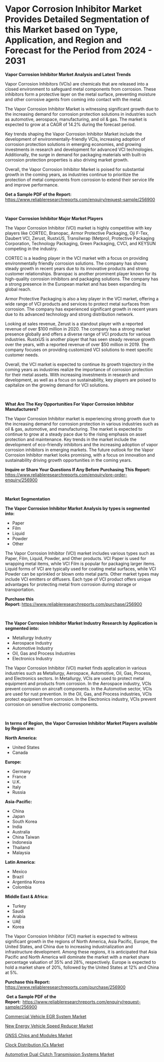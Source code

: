 <p><h1>Vapor Corrosion Inhibitor Market Provides Detailed Segmentation of this Market based on Type, Application, and Region and Forecast for the Period from 2024 - 2031</h1></p><p><strong>Vapor Corrosion Inhibitor Market Analysis and Latest Trends</strong></p>
<p><p>Vapor Corrosion Inhibitors (VCIs) are chemicals that are released into a closed environment to safeguard metal components from corrosion. These inhibitors form a protective layer on the metal surface, preventing moisture and other corrosive agents from coming into contact with the metal.</p><p>The Vapor Corrosion Inhibitor Market is witnessing significant growth due to the increasing demand for corrosion protection solutions in industries such as automotive, aerospace, manufacturing, and oil & gas. The market is expected to grow at a CAGR of 14.2% during the forecast period.</p><p>Key trends shaping the Vapor Corrosion Inhibitor Market include the development of environmentally-friendly VCIs, increasing adoption of corrosion protection solutions in emerging economies, and growing investments in research and development for advanced VCI technologies. Additionally, the surge in demand for packaging materials with built-in corrosion protection properties is also driving market growth.</p><p>Overall, the Vapor Corrosion Inhibitor Market is poised for substantial growth in the coming years, as industries continue to prioritize the protection of metal components from corrosion to extend their service life and improve performance.</p></p>
<p><strong>Get a Sample PDF of the Report:&nbsp;</strong> <a href="https://www.reliableresearchreports.com/enquiry/request-sample/256900">https://www.reliableresearchreports.com/enquiry/request-sample/256900</a></p>
<p>&nbsp;</p>
<p><strong>Vapor Corrosion Inhibitor Major Market Players</strong></p>
<p><p>The Vapor Corrosion Inhibitor (VCI) market is highly competitive with key players like CORTEC, Branopac, Armor Protective Packaging, Oji F-Tex, Daubert VCI, Zerust, RustxUS, Transilwrap (Metpro), Protective Packaging Corporation, Technology Packaging, Green Packaging, CVCI, and KEYSUN competing in the industry. </p><p>CORTEC is a leading player in the VCI market with a focus on providing environmentally friendly corrosion solutions. The company has shown steady growth in recent years due to its innovative products and strong customer relationships. Branopac is another prominent player known for its high-quality corrosion inhibitors and packaging solutions. The company has a strong presence in the European market and has been expanding its global reach.</p><p>Armor Protective Packaging is also a key player in the VCI market, offering a wide range of VCI products and services to protect metal surfaces from corrosion. The company has experienced significant growth in recent years due to its advanced technology and strong distribution network. </p><p>Looking at sales revenue, Zerust is a standout player with a reported revenue of over $100 million in 2020. The company has a strong market presence globally and offers a diverse range of VCI products for various industries. RustxUS is another player that has seen steady revenue growth over the years, with a reported revenue of over $50 million in 2019. The company focuses on providing customized VCI solutions to meet specific customer needs. </p><p>Overall, the VCI market is expected to continue its growth trajectory in the coming years as industries realize the importance of corrosion protection for their metal assets. With increasing investments in research and development, as well as a focus on sustainability, key players are poised to capitalize on the growing demand for VCI solutions.</p></p>
<p>&nbsp;</p>
<p><strong>What Are The Key Opportunities For Vapor Corrosion Inhibitor Manufacturers?</strong></p>
<p><p>The Vapor Corrosion Inhibitor market is experiencing strong growth due to the increasing demand for corrosion protection in various industries such as oil & gas, automotive, and manufacturing. The market is expected to continue to grow at a steady pace due to the rising emphasis on asset protection and maintenance. Key trends in the market include the development of eco-friendly inhibitors and the increasing adoption of vapor corrosion inhibitors in emerging markets. The future outlook for the Vapor Corrosion Inhibitor market looks promising, with a focus on innovation and sustainability driving growth opportunities in the coming years.</p></p>
<p><strong>Inquire or Share Your Questions If Any Before Purchasing This Report:</strong> <a href="https://www.reliableresearchreports.com/enquiry/pre-order-enquiry/256900">https://www.reliableresearchreports.com/enquiry/pre-order-enquiry/256900</a></p>
<p>&nbsp;</p>
<p><strong>Market Segmentation</strong></p>
<p><strong>The Vapor Corrosion Inhibitor Market Analysis by types is segmented into:</strong></p>
<p><ul><li>Paper</li><li>Film</li><li>Liquid</li><li>Powder</li><li>Other</li></ul></p>
<p><p>The Vapor Corrosion Inhibitor (VCI) market includes various types such as Paper, Film, Liquid, Powder, and Other products. VCI Paper is used for wrapping metal items, while VCI Film is popular for packaging larger items. Liquid forms of VCI are typically used for coating metal surfaces, while VCI Powder can be sprinkled or blown onto metal parts. Other market types may include VCI emitters or diffusers. Each type of VCI product offers unique advantages for protecting metal from corrosion during storage or transportation.</p></p>
<p><strong>Purchase this Report:&nbsp;</strong><a href="https://www.reliableresearchreports.com/purchase/256900">https://www.reliableresearchreports.com/purchase/256900</a></p>
<p>&nbsp;</p>
<p><strong>The Vapor Corrosion Inhibitor Market Industry Research by Application is segmented into:</strong></p>
<p><ul><li>Metallurgy Industry</li><li>Aerospace Industry</li><li>Automotive Industry</li><li>Oil, Gas and Process Industries</li><li>Electronics Industry</li></ul></p>
<p><p>The Vapor Corrosion Inhibitor (VCI) market finds application in various industries such as Metallurgy, Aerospace, Automotive, Oil, Gas, Process, and Electronics sectors. In Metallurgy, VCIs are used to protect metal equipment and products from corrosion. In the Aerospace industry, VCIs prevent corrosion on aircraft components. In the Automotive sector, VCIs are used for rust prevention. In the Oil, Gas, and Process industries, VCIs protect equipment from corrosion. In the Electronics industry, VCIs prevent corrosion on sensitive electronic components.</p></p>
<p>&nbsp;</p>
<p><strong>In terms of Region, the Vapor Corrosion Inhibitor Market Players available by Region are:</strong></p>
<p>
    <p> <strong> North America: </strong>
        <ul>
            <li>United States</li>
            <li>Canada</li>
        </ul>
        </p> 
    <p> <strong> Europe: </strong>
        <ul>
            <li>Germany</li>
            <li>France</li>
            <li>U.K.</li>
            <li>Italy</li>
            <li>Russia</li>
        </ul>
        </p> 
    <p> <strong> Asia-Pacific: </strong>
        <ul>
            <li>China</li>
            <li>Japan</li>
            <li>South Korea</li>
            <li>India</li>
            <li>Australia</li>
            <li>China Taiwan</li>
            <li>Indonesia</li>
            <li>Thailand</li>
            <li>Malaysia</li>
        </ul>
        </p> 
    <p> <strong> Latin America: </strong>
        <ul>
            <li>Mexico</li>
            <li>Brazil</li>
            <li>Argentina Korea</li>
            <li>Colombia</li>
        </ul>
        </p> 
    <p> <strong> Middle East & Africa: </strong>
        <ul>
            <li>Turkey</li>
            <li>Saudi</li>
            <li>Arabia</li>
            <li>UAE</li>
            <li>Korea</li>
        </ul>
    </p>
    </p>
<p><p>The Vapor Corrosion Inhibitor (VCI) market is expected to witness significant growth in the regions of North America, Asia Pacific, Europe, the United States, and China due to increasing industrialization and infrastructure development. Among these regions, it is anticipated that Asia Pacific and North America will dominate the market with a market share percentage valuation of 35% and 28%, respectively. Europe is expected to hold a market share of 20%, followed by the United States at 12% and China at 5%.</p></p>
<p><strong>Purchase this Report: </strong><a href="https://www.reliableresearchreports.com/purchase/256900">https://www.reliableresearchreports.com/purchase/256900</a></p>
<p>&nbsp;<strong>Get a Sample PDF of the Report:&nbsp;&nbsp;</strong><a href="https://www.reliableresearchreports.com/enquiry/request-sample/256900">https://www.reliableresearchreports.com/enquiry/request-sample/256900</a></p>
<p><strong></strong></p>
<p><p><a href="https://gamy-alyssum-396.notion.site/Commercial-Vehicle-EGR-System-Market-Size-Share-Trends-Analysis-Report-By-Material-By-Type-By-E-a0d00ac75d97433a91acbb25b7f52207">Commercial Vehicle EGR System Market</a></p><p><a href="https://natural-crush-b99.notion.site/New-Energy-Vehicle-Speed-Reducer-Market-Size-Reflecting-a-Forecast-Till-2031-Market-By-Type-By-App-5edf0715dfa64a8ea957f53c8299a621">New Energy Vehicle Speed Reducer Market</a></p><p><a href="https://view.publitas.com/reportprime-1/gnss-chips-and-modules-market-size-market-trends-and-growth-outlook-forecasted-for-period-from-2024-to-2031/">GNSS Chips and Modules Market</a></p><p><a href="https://view.publitas.com/reportprime-1/clock-distribution-ics-market-offer-valuable-insights-into-market-size-market-share-market-trends-and-projections-spanning-from-2024-to-2031/">Clock Distribution ICs Market</a></p><p><a href="https://boundless-drawbridge-702.notion.site/Insights-into-Automotive-Dual-Clutch-Transmission-Systems-Market-Size-Analysing-Market-Share-Trend-34410c0fc53349e7a8228c1bde1c26cb">Automotive Dual Clutch Transmission Systems Market</a></p></p>